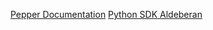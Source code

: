 [Pepper Documentation](http://doc.aldebaran.com/2-5/home_pepper.html)
[Python SDK Aldeberan](http://doc.aldebaran.com/2-5/dev/python/index.html)
